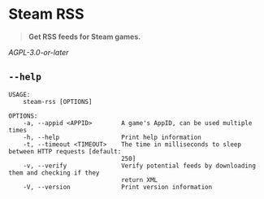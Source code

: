 # Steam RSS

> **Get RSS feeds for Steam games.**

*AGPL-3.0-or-later*

## `--help`

```
USAGE:
    steam-rss [OPTIONS]

OPTIONS:
    -a, --appid <APPID>        A game's AppID, can be used multiple times
    -h, --help                 Print help information
    -t, --timeout <TIMEOUT>    The time in milliseconds to sleep between HTTP requests [default:
                               250]
    -v, --verify               Verify potential feeds by downloading them and checking if they
                               return XML
    -V, --version              Print version information
```
